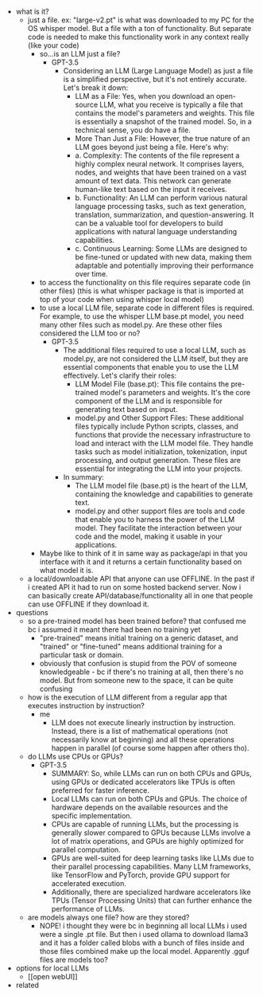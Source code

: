   * what is it?
    * just a file. ex: "large-v2.pt" is what was downloaded to my PC for the OS whisper model. But a file with a ton of functionality. But separate code is needed to make this functionality work in any context really (like your code)
      * so...is an LLM just a file?
        * GPT-3.5
          * Considering an LLM (Large Language Model) as just a file is a simplified perspective, but it's not entirely accurate. Let's break it down:
            * LLM as a File: Yes, when you download an open-source LLM, what you receive is typically a file that contains the model's parameters and weights. This file is essentially a snapshot of the trained model. So, in a technical sense, you do have a file.
            * More Than Just a File: However, the true nature of an LLM goes beyond just being a file. Here's why:
            * a. Complexity: The contents of the file represent a highly complex neural network. It comprises layers, nodes, and weights that have been trained on a vast amount of text data. This network can generate human-like text based on the input it receives.
            * b. Functionality: An LLM can perform various natural language processing tasks, such as text generation, translation, summarization, and question-answering. It can be a valuable tool for developers to build applications with natural language understanding capabilities.
            * c. Continuous Learning: Some LLMs are designed to be fine-tuned or updated with new data, making them adaptable and potentially improving their performance over time.
      * to access the functionality on this file requires separate code (in other files) (this is what whisper package is that is imported at top of your code when using whisper local model)
      * to use a local LLM file, separate code in different files is required. For example, to use the whisper LLM base.pt model, you need many other  files such as model.py. Are these other files considered the LLM too or no?
        * GPT-3.5
          * The additional files required to use a local LLM, such as model.py, are not considered the LLM itself, but they are essential components that enable you to use the LLM effectively. Let's clarify their roles:
            * LLM Model File (base.pt): This file contains the pre-trained model's parameters and weights. It's the core component of the LLM and is responsible for generating text based on input.
            * model.py and Other Support Files: These additional files typically include Python scripts, classes, and functions that provide the necessary infrastructure to load and interact with the LLM model file. They handle tasks such as model initialization, tokenization, input processing, and output generation. These files are essential for integrating the LLM into your projects.
          * In summary:
            * The LLM model file (base.pt) is the heart of the LLM, containing the knowledge and capabilities to generate text.
            * model.py and other support files are tools and code that enable you to harness the power of the LLM model. They facilitate the interaction between your code and the model, making it usable in your applications.
      * Maybe like to think of it in same way as package/api in that you interface with it and it returns a certain functionality based on what model it is.
    * a local/downloadable API that anyone can use OFFLINE. In the past if i created API it had to run on some hosted backend server. Now i can basically create API/database/functionality all in one that people can use OFFLINE if they download it. 
  * questions
    * so a pre-trained model has been trained before? that confused me bc i assumed it meant there had been no training yet
      * "pre-trained" means initial training on a generic dataset, and "trained" or "fine-tuned" means additional training for a particular task or domain.
      * obviously that confusion is stupid from the POV of someone knowledgeable - bc if there's no training at all, then there's no model. But from someone new to the space, it can be quite confusing
    * how is the execution of LLM different from a regular app that executes instruction by instruction?
      * me
        * LLM does not execute linearly instruction by instruction. Instead, there is a list of mathematical operations (not necessarily know at beginning) and all these operations happen in parallel (of course some happen after others tho).
    * do LLMs use CPUs or GPUs?
      * GPT-3.5
        * SUMMARY: So, while LLMs can run on both CPUs and GPUs, using GPUs or dedicated accelerators like TPUs is often preferred for faster inference.
        * Local LLMs can run on both CPUs and GPUs. The choice of hardware depends on the available resources and the specific implementation.
        * CPUs are capable of running LLMs, but the processing is generally slower compared to GPUs because LLMs involve a lot of matrix operations, and GPUs are highly optimized for parallel computation.
        * GPUs are well-suited for deep learning tasks like LLMs due to their parallel processing capabilities. Many LLM frameworks, like TensorFlow and PyTorch, provide GPU support for accelerated execution.
        * Additionally, there are specialized hardware accelerators like TPUs (Tensor Processing Units) that can further enhance the performance of LLMs.
    * are models always one file? how are they stored?
      * NOPE! i thought they were bc in beginning all local LLMs i used were a single .pt file. But then i used ollama to download llama3 and it has a folder called blobs with a bunch of files inside and those files combined make up the local model. Apparently .gguf files are models too?
  * options for local LLMs
    * [[open webUI]]
  * related
